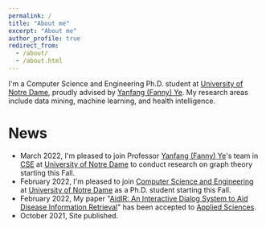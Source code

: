 ```yaml
---
permalink: /
title: "About me"
excerpt: "About me"
author_profile: true
redirect_from: 
  - /about/
  - /about.html
---
```


I'm a Computer Science and Engineering Ph.D. student at [University of Notre Dame](https://www.nd.edu), proudly advised by [Yanfang (Fanny) Ye](http://yes-lab.org/). My research areas include data mining, machine learning, and health intelligence. 

News
======
- March 2022, I'm pleased to join Professor [Yanfang (Fanny) Ye](http://yes-lab.org/)'s team in [CSE](https://cse.nd.edu/) at [University of Notre Dame](https://www.nd.edu/) to conduct research on graph theory starting this Fall.
- February 2022, I'm pleased to join [Computer Science and Engineering](https://cse.nd.edu/) at [University of Notre Dame](https://www.nd.edu/) as a Ph.D. student starting this Fall.
- February 2022, My paper "[AidIR: An Interactive Dialog System to Aid Disease Information Retrieval](https://www.mdpi.com/2076-3417/12/4/1875)" has been accepted to [Applied Sciences](https://www.mdpi.com/journal/applsci).
- October 2021, Site published.
